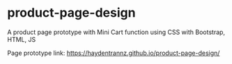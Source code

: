 # product-page-design
 A product page prototype with Mini Cart function using CSS with Bootstrap, HTML, JS

Page prototype link: https://haydentrannz.github.io/product-page-design/